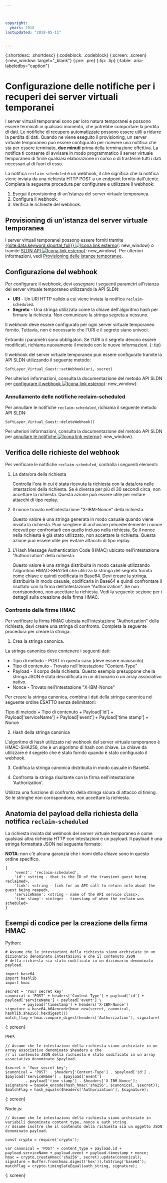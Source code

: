 ```yaml
---



copyright:
  years: 2018
lastupdated: "2018-05-11"


---
```


{:shortdesc: .shortdesc}
{:codeblock: .codeblock}
{:screen: .screen}
{:new_window: target="_blank"}
{:pre: .pre}
{:tip: .tip}
{:table: .aria-labeledby="caption"}

# Configurazione delle notifiche per i recuperi dei server virtuali temporanei

I server virtuali temporanei sono per loro natura temporanei e possono essere terminati in qualsiasi momento, che potrebbe comportare la perdita di dati. Le notifiche di recupero automatizzate possono essere utili a ridurre la perdita di dati. Quando ne viene eseguito il provisioning, un server virtuale temporaneo può essere configurato per ricevere una notifica che sta per essere terminato, **due minuti** prima della terminazione effettiva. La notifica ti consente di avvisare in modo programmatico il server virtuale temporaneo di finire qualsiasi elaborazione in corso o di trasferire tutti i dati necessari al di fuori di esso.

La notifica `reclaim-scheduled` è un webhook, il che significa che la notifica viene inviata da una richiesta HTTP POST a un endpoint fornito dall'utente. Completa la seguente procedura per configurare e utilizzare il webhook:

1. Esegui il provisioning di un'istanza del server virtuale temporanea.
2. Configura il webhook.
3. Verifica le richieste del webhook.

## Provisioning di un'istanza del server virtuale temporanea

I server virtuali temporanei possono essere forniti tramite [{{site.data.keyword.slportal_full}} ![Icona link esterno](../icons/launch-glyph.svg "Icona link esterno")](https://control.softlayer.com/){: new_window} o tramite [SLDN API ![Icona link esterno](../icons/launch-glyph.svg "Icona link esterno")](http://sldn.softlayer.com){: new_window}. Per ulteriori informazioni, vedi [Provisioning delle istanze temporanee](/docs/vsi/vsi_provision_transient.html).

## Configurazione del webhook

Per configurare il webhook, devi assegnare i seguenti parametri all'istanza del server virtuale temporaneo utilizzando la API SLDN:

   * **URI** - Un URI HTTP valido a cui viene inviata la notifica `reclaim-scheduled`.
   * **Segreto** - Una stringa utilizzata come la chiave dell'algoritmo hash per firmare la richiesta. Non comunicare la stringa segreta a nessuno.

Il webhook deve essere configurato per ogni server virtuale temporaneo fornito. Tuttavia, non è necessario che l'URI e il segreto siano univoci.

Entrambi i parametri sono obbligatori. Se l'URI o il segreto devono essere modificati, richiama nuovamente il metodo con le nuove informazioni.
{: tip}

Il webhook del server virtuale temporaneo può essere configurato tramite la API SLDN utilizzando il seguente metodo:

  `SoftLayer_Virtual_Guest::setWebhook(uri, secret)`

Per ulteriori informazioni, consulta la documentazione del metodo API SLDN per [configurare il webhook ![Icona link esterno](../icons/launch-glyph.svg "Icona link esterno")](http://sldn.softlayer.com/reference/services/SoftLayer_Virtual_Guest/setTransientWebhook/){: new_window}.

### Annullamento delle notifiche reclaim-scheduled

Per annullare le notifiche `reclaim-scheduled`, richiama il seguente metodo API SLDN:

  `SoftLayer_Virtual_Guest::deleteWebhook()`

Per ulteriori informazioni, consulta la documentazione del metodo API SLDN per [annullare le notifiche ![Icona link esterno](../icons/launch-glyph.svg "Icona link esterno")](http://sldn.softlayer.com/reference/services/SoftLayer_Virtual_Guest/deleteTransientWebhook/){: new_window}.

## Verifica delle richieste del webhook

Per verificare le notifiche `reclaim-scheduled`, controlla i seguenti elementi:

1. La data/ora della richiesta

   Controlla l'ora in cui è stata ricevuta la richiesta con la data/ora nelle intestazioni della richiesta. Se è diversa per più di 30 secondi circa, non accettare la richiesta. Questa azione può essere utile per evitare attacchi di tipo replay.

2. Il nonce trovato nell'intestazione "X-IBM-Nonce" della richiesta

   Questo valore è una stringa generata in modo casuale quando viene inviata la richiesta. Puoi scegliere di archiviare precedentemente i nonce ricevuti per confrontarli con quello incluso nella richiesta. Se il nonce nella richiesta è già stato utilizzato, non accettare la richiesta. Questa azione può essere utile per evitare attacchi di tipo replay.

3. L'Hash Message Authentication Code (HMAC) ubicato nell'intestazione "Authorization" della richiesta.

   Questo valore è una stringa distribuita in modo casuale utilizzando l'algoritmo HMAC-SHA256 che utilizza la stringa del segreto fornita come chiave e quindi codificata in Base64. Devi creare la stringa, distribuirla in modo casuale, codificarla in Base64 e quindi confrontare il risultato con la firma dell'intestazione "Authorization". Se non corrispondono, non accettare la richiesta. Vedi la seguente sezione per i dettagli sulla creazione della firma HMAC.

### Confronto delle firme HMAC

Per verificare la firma HMAC ubicata nell'intestazione "Authorization" della richiesta, devi creare una stringa di confronto. Completa la seguente procedura per creare la stringa:

1. Crea la stringa canonica.

  La stringa canonica deve contenere i seguenti dati:
  * Tipo di metodo - POST in questo caso (deve essere maiuscolo)
  * Tipo di contenuto - Trovato nell'intestazione "Content-Type"
  * Payload - Il corpo della richiesta. Questo esempio presuppone che la stringa JSON è stata decodificata in un dizionario o un array associativo nativo.  
  * Nonce - Trovato nell'intestazione "X-IBM-Nonce"

  Per creare la stringa canonica, combina i dati della stringa canonica nel seguente ordine ESATTO senza delimitatori:

  Tipo di metodo + Tipo di contenuto + Payload['id'] + Payload['serviceName'] + Payload['event'] + Payload['time stamp'] + Nonce

2. Hash della stringa canonica

  L'algoritmo di hash utilizzato nel webhook del server virtuale temporaneo è HMAC-SHA256, che è un algoritmo di hash con chiave. La chiave da utilizzare è il segreto che è stato fornito quando è stato configurato il webhook.

3. Codifica la stringa canonica distribuita in modo casuale in Base64.

4. Confronta la stringa risultante con la firma nell'intestazione 'Authorization'.  

  Utilizza una funzione di confronto della stringa sicura di attacco di timing. Se le stringhe non corrispondono, non accettare la richiesta.

## Anatomia del payload della richiesta della notifica `reclaim-scheduled`

La richiesta inviata dal webhook del server virtuale temporaneo è come qualsiasi altra richiesta HTTP con intestazioni e un payload. Il payload è una stringa formattata JSON nel seguente formato:

**NOTA**: non c'è alcuna garanzia che i nomi della chiave sono in questo ordine specifico.

	{
		'event': 'reclaim-scheduled',
		'id': <string - that is the ID of the transient guest being reclaimed>,
		'link': <string - link for an API call to return info about the guest being reaped>,
		'serviceName': <string - name of the API service class>,
		'time stamp': <integer - timestamp of when the reclaim was scheduled>
	}


## Esempi di codice per la creazione della firma HMAC

Python:

```
# Assume che le intestazioni della richiesta siano archiviate in un dizionario denominato intestazioni e che il contenuto JSON
# della richiesta sia stato codificato in un dizionario denominato payload.

import base64
import hashlib
import hmac

secret = 'Your secret key'
canonical = 'POST' + headers['Content-Type'] + payload['id'] + payload['serviceName'] + payload['event'] \
	    + payload['timestamp'] + headers['X-IBM-Nonce']
signature = base64.b64encode(hmac.new(secret, canonical, hashlib.sha256).hexdigest())
match_flag = hmac.compare_digest(headers['Authorization'], signature)
```
{: screen}

PHP:

```
// Assume che le intestazioni della richiesta siano archiviate in un array associativo denominato $headers e che
// il contenuto JSON della richiesta è stato codificato in un array associativo denominato $payload.

$secret = 'Your secret key';
$canonical = 'POST' . $headers['Content-Type'] . $payload['id'] . $payload['serviceName'] . $payload['event']
	     . payload['time stamp'] . $headers['X-IBM-Nonce'];
$signature = base64_encode(hash_hmac('sha256', $canonical, $secret));
$matchFlag = hash_equals($headers['Authorization'], $signature);
```
{: screen}

Node.js:

```
// Assume che le intestazioni della richiesta siano archiviate in variabili denominate content_type, nonce e auth_string.
// Assume inoltre che il contenuto della richiesta sia un oggetto JSON denominato payload.

const crypto = require('crypto');

var canonical = 'POST' + content_type + payload.id + payload.serviceName + payload.event + payload.timestamp + nonce;
hmac = crypto.createHmac('sha256', secret).update(canonical);
signature = Buffer.from(hmac.digest('hex')).toString('base64');
matchFlag = crypto.timingSafeEqual(auth_string, signature);
```
{: screen}
